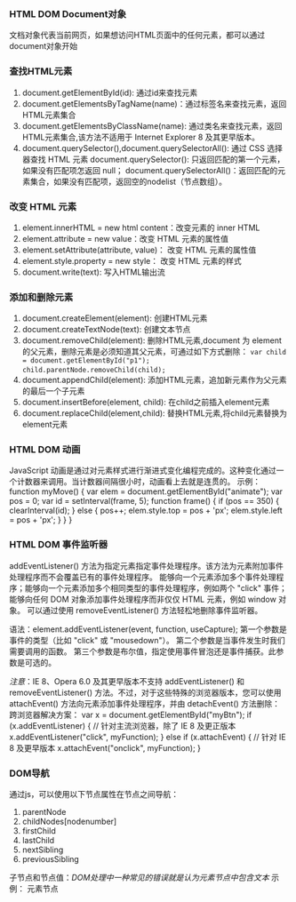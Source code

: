 ### HTML DOM Document对象
文档对象代表当前网页，如果想访问HTML页面中的任何元素，都可以通过document对象开始

### 查找HTML元素
1. document.getElementById(id): 通过id来查找元素
2. document.getElementsByTagName(name)：通过标签名来查找元素，返回HTML元素集合
3. document.getElementsByClassName(name): 通过类名来查找元素，返回HTML元素集合,该方法不适用于 Internet Explorer 8 及其更早版本。
4. document.querySelector(),document.querySelectorAll(): 通过 CSS 选择器查找 HTML 元素
    document.querySelector(): 只返回匹配的第一个元素，如果没有匹配项怎返回 null；
    document.querySelectorAll()：返回匹配的元素集合，如果没有匹配项，返回空的nodelist（节点数组）。


### 改变 HTML 元素
1. element.innerHTML = new html content：改变元素的 inner HTML
2. element.attribute = new value：改变 HTML 元素的属性值
3. element.setAttribute(attribute, value)：	改变 HTML 元素的属性值
4. element.style.property = new style：	改变 HTML 元素的样式
5. document.write(text): 写入HTML输出流


### 添加和删除元素
1. document.createElement(element): 创建HTML元素
2. document.createTextNode(text): 创建文本节点
3. document.removeChild(element): 删除HTML元素,document 为 element 的父元素，删除元素是必须知道其父元素，可通过如下方式删除：
    `var child = document.getElementById("p1");`
    `child.parentNode.removeChild(child);`
4. document.appendChild(element): 添加HTML元素，追加新元素作为父元素的最后一个子元素
5. document.insertBefore(element, child): 在child之前插入element元素
5. document.replaceChild(element,child): 替换HTML元素,将child元素替换为element元素



### HTML DOM 动画
JavaScript 动画是通过对元素样式进行渐进式变化编程完成的。这种变化通过一个计数器来调用。当计数器间隔很小时，动画看上去就是连贯的。
示例：
    function myMove() {
        var elem =  document.getElementById("animate"); 
        var pos = 0;
        var id = setInterval(frame, 5);
        function frame() {
            if (pos ==  350) {
                clearInterval(id);
            } else {
                pos++; 
                elem.style.top = pos + 'px'; 
                elem.style.left = pos + 'px'; 
            }
        }
    }


### HTML DOM 事件监听器
addEventListener() 方法为指定元素指定事件处理程序。该方法为元素附加事件处理程序而不会覆盖已有的事件处理程序。
能够向一个元素添加多个事件处理程序；能够向一个元素添加多个相同类型的事件处理程序，例如两个 "click" 事件；能够向任何 DOM 对象添加事件处理程序而非仅仅 HTML 元素，例如 window 对象。
可以通过使用 removeEventListener() 方法轻松地删除事件监听器。

语法：element.addEventListener(event, function, useCapture);
    第一个参数是事件的类型（比如 "click" 或 "mousedown"）。
    第二个参数是当事件发生时我们需要调用的函数。
    第三个参数是布尔值，指定使用事件冒泡还是事件捕获。此参数是可选的。

*注意*：IE 8、Opera 6.0 及其更早版本不支持 addEventListener() 和 removeEventListener() 方法。不过，对于这些特殊的浏览器版本，您可以使用 attachEvent() 方法向元素添加事件处理程序，并由 detachEvent() 方法删除：
跨浏览器解决方案：
var x = document.getElementById("myBtn");
if (x.addEventListener) {                    // 针对主流浏览器，除了 IE 8 及更正版本
    x.addEventListener("click", myFunction);
} else if (x.attachEvent) {                  // 针对 IE 8 及更早版本
    x.attachEvent("onclick", myFunction);
} 


### DOM导航
通过js，可以使用以下节点属性在节点之间导航：
1. parentNode
2. childNodes[nodenumber]
3. firstChild
4. lastChild
5. nextSibling
6. previousSibling

子节点和节点值：*DOM处理中一种常见的错误就是认为元素节点中包含文本*
示例：
    <title id="demo">DOM 教程</title> 
    元素节点<title>不包含文本，它包含了值为“DOM 教程”的*文本节点*
文本节点的值能通过节点的`innerHTML`属性进行访问：`var myTitle = document.getElementById("demo").innerHTML;`
访问`innerHTML`属性等同于访问受个子节点的`nodeValue`：`var myTitle = document.getElementById("demo").firstChild.nodeValue;`

1. nodeName 属性：规定节点的名称
    1.nodeName 是只读的。
    2.元素节点的 nodeName 等同于标签名
    3.属性节点的 nodeName 是属性名称
    4.文本节点的 nodeName 总是 #text
    5.文档节点的 nodeName 总是 #document
2. nodeValue 属性：规定节点的值
    1.元素节点的 nodeValue 是 undefined
    2.文本节点的 nodeValue 是文本值
    3.属性节点的 nodeValue 是属性值
3. nodeType 属性：返回节点的类型。nodeType 是只读的。
    重要的nodeType:  
       节点	            类型	       例子
    ELEMENT_NODE	     1	    <h1 class="heading">W3School</h1>
    ATTRIBUTE_NODE	     2	    class = "heading" （弃用）
    TEXT_NODE	         3	    W3School
    COMMENT_NODE	     8	    <!-- 这是注释 -->
    DOCUMENT_NODE	     9	    HTML 文档本身（<html> 的父）
    DOCUMENT_TYPE_NODE	 10	    <!Doctype html>


### DOM 集合
1. HTMLCollection对象：
    getElementsByTagName() 方法返回 HTMLCollection 对象。HTMLCollection 对象是类数组的 HTML 元素列表（集合）
    length 属性定义了 HTMLCollection 中元素的数量：document.getElementsByTagName("p").length
    *注意*：HTMLCollection 也许看起来像数组，但并非数组。所以无法对HTMLCollection 使用数组方法

### DOM 节点列表
1. NodeList 对象: NodeList 对象是从文档中提取的节点列表（集合）
    如使用 getElementsByClassName() 方法，某些（老的）浏览器会返回 NodeList 对象而不是 HTMLCollection。所有浏览器都会为 childNodes 属性返回 NodeList 对象。大多数浏览器会为 querySelectorAll() 方法返回 NodeList 对象。
    length 属性定义节点列表中的节点数：
    *注意*：节点数组看起来像数组，但并不是，所以无法对节点列表使用数组方法

### HTMLCollection 与 NodeList 的相同之处和区别
1. NodeList 和 HTML 集合几乎完全相同。
2. HTMLCollection 和 NodeList 对象都是类数组的对象列表（集合）。
3. 它们都有定义列表（集合）中项目数的 length 属性。都可以通过索引 (0, 1, 2, 3, 4, ...) 像数组那样访问每个项目。
4. HTMLCollection 是 HTML 元素的集合,NodeList 是文档节点的集合。
5. 访问 HTMLCollection 项目，可以通过它们的名称、id 或索引号。访问 NodeList 项目，只能通过它们的索引号。
6. 只有 NodeList 对象能包含属性节点和文本节点